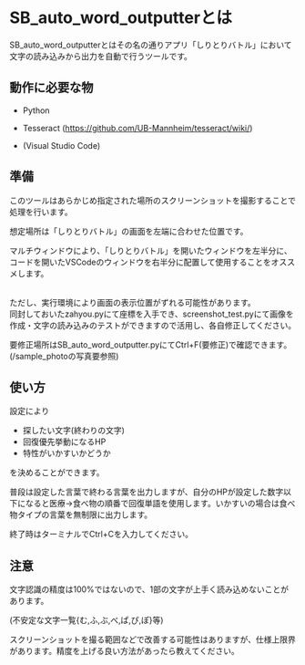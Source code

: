# SB_auto_word_outputterとは
SB_auto_word_outputterとはその名の通りアプリ「しりとりバトル」において文字の読み込みから出力を自動で行うツールです。

## 動作に必要な物
- Python
  
- Tesseract  (https://github.com/UB-Mannheim/tesseract/wiki/)

- (Visual Studio Code)
  
## 準備
このツールはあらかじめ指定された場所のスクリーンショットを撮影することで処理を行います。

想定場所は「しりとりバトル」の画面を左端に合わせた位置です。

マルチウィンドウにより、「しりとりバトル」を開いたウィンドウを左半分に、コードを開いたVSCodeのウィンドウを右半分に配置して使用することをオススメします。

<br>
ただし、実行環境により画面の表示位置がずれる可能性があります。
<br>
同封しておいたzahyou.pyにて座標を入手でき、screenshot_test.pyにて画像を作成・文字の読み込みのテストができますので活用し、各自修正してください。


要修正場所はSB_auto_word_outputter.pyにてCtrl+F(要修正)で確認できます。
(/sample_photoの写真要参照)

## 使い方

設定により
-   探したい文字(終わりの文字)
-   回復優先挙動になるHP
-   特性がいかすいかどうか

を決めることができます。

普段は設定した言葉で終わる言葉を出力しますが、自分のHPが設定した数字以下になると医療→食べ物の順番で回復単語を使用します。いかすいの場合は食べ物タイプの言葉を無制限に出力します。

終了時はターミナルでCtrl+Cを入力してください。

## 注意
文字認識の精度は100%ではないので、1部の文字が上手く読み込めないことがあります。

(不安定な文字一覧{む,ふ,ぶ,べ,ぱ,ぴ,ぽ}等)

スクリーンショットを撮る範囲などで改善する可能性はありますが、仕様上限界があります。精度を上げる良い方法があったら教えてください。
